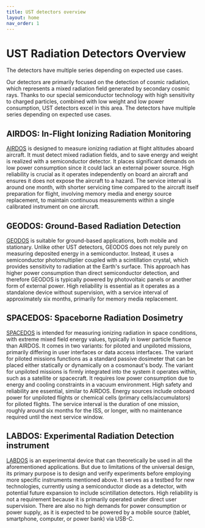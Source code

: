 ```yaml
---
title: UST detectors overview
layout: home
nav_order: 1
---
```


# UST Radiation Detectors Overview

The detectors have multiple series depending on expected use cases. 

Our detectors are primarily focused on the detection of cosmic radiation, which represents a mixed radiation field generated by secondary cosmic rays. Thanks to our special semiconductor technology with high sensitivity to charged particles, combined with low weight and low power consumption, UST detectors excel in this area. The detectors have multiple series depending on expected use cases.


## AIRDOS: In-Flight Ionizing Radiation Monitoring

[AIRDOS](https://docs.dos.ust.cz/airdos) is designed to measure ionizing radiation at flight altitudes aboard aircraft. It must detect mixed radiation fields, and to save energy and weight is realized with a semiconductor detector. It places significant demands on low power consumption since it could lack an external power source. High reliability is crucial as it operates independently on board an aircraft and ensures it does not expose the aircraft to a hazard. The service interval is around one month, with shorter servicing time compared to the aircraft itself preparation for flight, involving memory media and energy source replacement, to maintain continuous measurements within a single calibrated instrument on one aircraft.

## GEODOS: Ground-Based Radiation Detection

[GEODOS](https://docs.dos.ust.cz/geodos) is suitable for ground-based applications, both mobile and stationary. Unlike other UST detectors, GEODOS does not rely purely on measuring deposited energy in a semiconductor. Instead, it uses a semiconductor photomultiplier coupled with a scintillation crystal, which provides sensitivity to radiation at the Earth's surface. This approach has higher power consumption than direct semiconductor detection, and therefore GEODOS is typically powered by photovoltaic panels or another form of external power. High reliability is essential as it operates as a standalone device without supervision, with a service interval of approximately six months, primarily for memory media replacement.

## SPACEDOS: Spaceborne Radiation Dosimetry

[SPACEDOS](https://docs.dos.ust.cz/spacedos) is intended for measuring ionizing radiation in space conditions, with extreme mixed field energy values, typically in lower particle fluence than AIRDOS. It comes in two variants: for piloted and unpiloted missions, primarily differing in user interfaces or data access interfaces. The variant for piloted missions functions as a standard passive dosimeter that can be placed either statically or dynamically on a cosmonaut's body. The variant for unpiloted missions is firmly integrated into the system it operates within, such as a satellite or spacecraft. It requires low power consumption due to energy and cooling constraints in a vacuum environment. High safety and reliability are essential, similar to AIRDOS. Energy sources include onboard power for unpiloted flights or chemical cells (primary cells/accumulators) for piloted flights. The service interval is the duration of one mission, roughly around six months for the ISS, or longer, with no maintenance required until the next service window.

## LABDOS: Experimental Radiation Detection instrument

[LABDOS](https://docs.dos.ust.cz/labdos) is an experimental device that can theoretically be used in all the aforementioned applications. But due to limitations of the universal design, its primary purpose is to design and verify experiments before employing more specific instruments mentioned above. It serves as a testbed for new technologies, currently using a semiconductor diode as a detector, with potential future expansion to include scintillation detectors. High reliability is not a requirement because it is primarily operated under direct user supervision. There are also no high demands for power consumption or power supply, as it is expected to be powered by a mobile source (tablet, smartphone, computer, or power bank) via USB-C.
